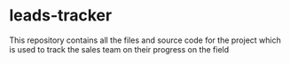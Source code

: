 # leads-tracker
This repository contains all the files and source code for the project which is used to track the sales team on their progress on the field
